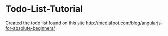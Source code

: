 Todo-List-Tutorial
==================

Created the todo list found on this site http://medialoot.com/blog/angularjs-for-absolute-beginners/
